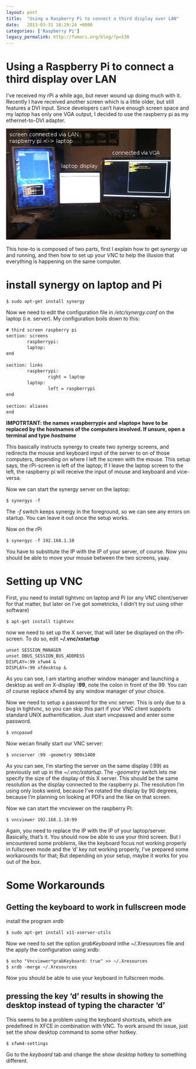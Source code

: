 ```yaml
---
layout: post
title:  "Using a Raspberry Pi to connect a third display over LAN"
date:   2013-03-31 18:29:24 +0000
categories: ['Raspberry Pi']
legacy_permalink: http://fomori.org/blog/?p=530
---
```



Using a Raspberry Pi to connect a third display over LAN
========================================================

I’ve received my rPi a while ago, but never wound up doing much with it. Recently I have received another screen which is a little older, but still features a DVI input. Since developers can’t have enough screen space and my laptop has only one VGA output, I decided to use the raspberry pi as my ethernet-to-DVI adapter.

[![IMG_20130331_200140](/assets/2013-03-31-Using_a_Raspberry_Pi_to_connect_a_third_display_over_LAN/IMG_20130331_200140.jpg)](http://fomori.org/blog/?attachment_id=538)

This how-to is composed of two parts, first I explain how to get *synergy* up and running, and then how to set up your *VNC* to help the illusion that everything is happening on the same computer.

install synergy on laptop and Pi
================================

```
$ sudo apt-get install synergy
```

Now we need to edit the configuration file in */etc/synergy.conf* on the laptop (i.e. server). My configuration boils down to this:

```
# third screen raspberry pi 
section: screens
        raspberrypi:
        laptop:
end
 
section: links
        raspberrypi:
                right = laptop
        laptop:
                left = raspberrypi
end
 
section: aliases
end
```

**IMPOTRTANT: the names »raspberrypi« and »laptop« have to be replaced by the hostnames of the computers involved. If unsure, open a terminal and type *hostname***

This basically instructs synergy to create two synergy screens, and redirects the mouse and keyboard input of the server to on of those computers, depending on where I left the screen with the mouse. This setup says, the rPi-screen is left of the laptop; If I leave the laptop screen to the left, the raspberry pi will receive the input of mouse and keyboard and vice-versa.

Now we can start the synergy server on the laptop:

```
$ synergys -f
```

The *-f* switch keeps synergy in the foreground, so we can see any errors on startup. You can leave it out once the setup works.

Now on the rPi

```
$ synergyc -f 192.168.1.10
```

You have to substitute the IP with the IP of your server, of course. Now you should be able to move your mouse between the two screens, yaay.

Setting up VNC
==============

First, you need to install tightvnc on laptop and Pi (or any VNC client/server for that matter, but later on I’ve got sometricks, I didn’t try out using other software)

```
$ apt-get install tightvnc
```

now we need to set up the X server, that will later be displayed on the rPi-screen. To do so, edit **~/.vnc/xstartup**

```
unset SESSION_MANAGER
unset DBUS_SESSION_BUS_ADDRESS
DISPLAY=:99 xfwm4 &
DISPLAY=:99 xfdesktop &
```

As you can see, I am starting another window manager and launching a desktop as well on X-display **:99**, note the colon in front of the 99. You can of course replace xfwm4 by any window manager of your choice.

Now we need  to setup a password for the vnc server. This is only due to a bug in tightvnc, so you can skip this part if your VNC client supports standard UNIX authentification. Just start vncpasswd and enter some password.

```
$ vncpaswd
```

Now wecan finally start our VNC server:

```
$ vncserver :99 -geometry 900x1400
```

As you can see, I’m starting the server on the same display (:99) as previously set up in the *~/.vnc/xstartup*. The *-geometry* switch lets me specify the size of the display of this X server. This should be the same resolution as the display connected to the raspberry pi. The resolution I’m using only looks weird, because I’ve rotated the display by 90 degrees, because I’m planning on looking at PDFs and the like on that screen.

Now we can start the vncviewer on the raspberry Pi:

```
$ vncviewer 192.168.1.10:99
```

Again, you need to replace the IP  with the IP of your laptop/server. Basically, that’s it. You should now be able to use your third screen. But I encountered some problems, like the keyboard focus not working properly in fullscreen mode and the ‘d’ key not working properly, I’ve prepared some workarounds for that; But depending on your setup, maybe it works for you out of the box.

Some Workarounds
================

Getting the keyboard to work in fullscreen mode
-----------------------------------------------

install the program *xrdb*

```
$ sudo apt-get install x11-xserver-utils
```

Now we need to set the option *grabKeyboard* inthe ~/.Xresources file and the apply the configuration using xrdb:

```
$ echo "Vncviewer*grabKeyboard: true" >> ~/.Xresources
$ xrdb -merge ~/.Xresources
```

Now you should be able to use your keyboard in fullscreen mode.

pressing the key ‘d’ results in showing the desktop instead of typing the character ‘d’
---------------------------------------------------------------------------------------

This seems to be a problem using the keyboard shortcuts, which are predefined in XFCE in combination with VNC. To work around thi issue, just set the show desktop command to some other hotkey.

```
$ xfwm4-settings
```

Go to the *keyboard* tab and change the *show desktop* hotkey to something different.

  

	